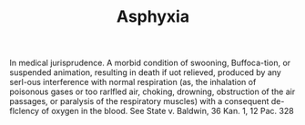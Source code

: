---
title: Asphyxia
letter: A
permalink: "/definitions/bld-asphyxia.html"
body: In medical jurisprudence. A morbid condition of swooning, Buffoca-tion, or suspended
  animation, resulting in death if uot relieved, produced by any serl-ous interference
  with normal respiration (as, the inhalation of poisonous gases or too rarlfled air,
  choking, drowning, obstruction of the air passages, or paralysis of the respiratory
  muscles) with a consequent de-flclency of oxygen in the blood. See State v. Baldwin,
  36 Kan. 1, 12 Pac. 328
published_at: '2018-07-07'
source: Black's Law Dictionary 2nd Ed (1910)
layout: post
---